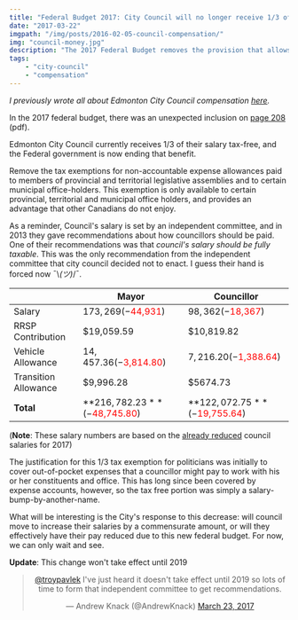 ```yaml
---
title: "Federal Budget 2017: City Council will no longer receive 1/3 of their income tax-free"
date: "2017-03-22"
imgpath: "/img/posts/2016-02-05-council-compensation/"
img: "council-money.jpg"
description: "The 2017 Federal Budget removes the provision that allows councillors to receive 1/3 of their salary tax free."
tags: 
    - "city-council"
    - "compensation"
---
```


*I previously wrote all about Edmonton City Council compensation [here](/blog/2016/02/05/how-much-is-edmonton-city-council-paid/).*

In the 2017 federal budget, there was an unexpected inclusion on [page 208](http://www.budget.gc.ca/2017/docs/plan/budget-2017-en.pdf) (pdf).

Edmonton City Council currently receives 1/3 of their salary tax-free, and the Federal government is now ending that benefit.

<div class="council-motion">
    <p>
    Remove the tax exemptions for non-accountable expense allowances paid to members of provincial and territorial legislative assemblies and to certain municipal office-holders. This exemption is only available to certain provincial, territorial and municipal office holders, and provides an advantage that other Canadians do not enjoy.
    </p>
</div>

As a reminder, Council's salary is set by an independent committee, and in 2013 they gave recommendations about how councillors should be
paid. One of their recommendations was that *council's salary should be fully taxable*. This was the only recommendation
from the independent committee that city council decided not to enact. I guess their hand is forced now ¯\\_(ツ)_/¯.

|                      | Mayor           | Councillor      | 
|----------------------|-----------------|-----------------|
| Salary               | $173,269 (-$<span style="color:red">44,931</span>)        | $98,362 (-$<span style="color:red">18,367</span>)       |  
| RRSP Contribution    | $19,059.59      | $10,819.82      |
| Vehicle Allowance    | $14,457.36 (-$<span style="color:red">3,814.80</span>)     | $7,216.20 (-$<span style="color:red">1,388.64</span>)         |
| Transition Allowance | $9,996.28      | $5674.73       |
| **Total**            | **$216,782.23** (-$<span style="color:red">48,745.80</span>) | **$122,072.75** (-$<span style="color:red">19,755.64</span>) |

(**Note**: These salary numbers are based on the [already reduced](http://globalnews.ca/news/3169610/edmonton-city-councillors-salaries-decrease-for-2017/) council salaries for 2017)

The justification for this 1/3 tax exemption for politicians was initially to cover out-of-pocket expenses that a councillor
might pay to work with his or her constituents and office. This has long since been covered by expense accounts, however,
so the tax free portion was simply a salary-bump-by-another-name.

What will be interesting is the City's response to this decrease: will council move to increase their salaries by a commensurate
amount, or will they effectively have their pay reduced due to this new federal budget. For now, we can only wait and see.


**Update**: This change won't take effect until 2019

<style>
    .embed { text-align: center; }
    twitterwidget { margin: 0 auto; }
</style>

<div class="embed">
<blockquote class="twitter-tweet" data-lang="en"><p lang="en" dir="ltr"><a href="{{ $page->twitter_url }}">@troypavlek</a> I&#39;ve just heard it doesn&#39;t take effect until 2019 so lots of time to form that independent committee to get recommendations.</p>&mdash; Andrew Knack (@AndrewKnack) <a href="https://twitter.com/AndrewKnack/status/844728868523016192">March 23, 2017</a></blockquote>
<script async src="//platform.twitter.com/widgets.js" charset="utf-8"></script>
</div>
